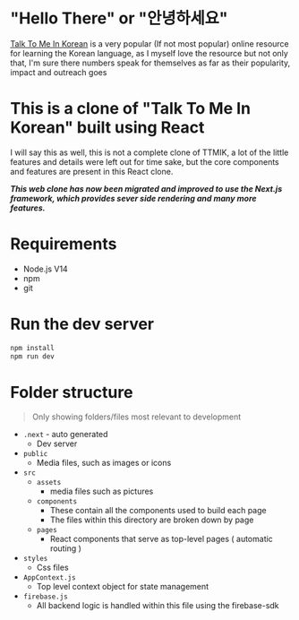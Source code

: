 # "Hello There" or "안녕하세요"



[Talk To Me In Korean](https://talktomeinkorean.com/) is a very popular (If not most popular) online resource for learning the Korean language, as I myself love the resource but not only that, I'm sure there numbers speak for themselves as far as their popularity, impact and outreach goes


# This is a clone of "Talk To Me In Korean" built using React
I will say this as well, this is not a complete clone of TTMIK, a lot of the little features and details were left out for time sake, but the core components and features are present in this React clone.

***This web clone has now been migrated and improved to use the Next.js framework, which provides sever side rendering and many more features.***


# Requirements

* Node.js V14
* npm
* git

# Run the dev server

```bash
npm install
npm run dev
```

#

# Folder structure

> Only showing folders/files most relevant to development

* `.next` - auto generated
  * Dev server
* `public`
  * Media files, such as images or icons
* `src`
  * `assets`
    * media files such as pictures
  * `components`
    * These contain all the components used to build each page
    * The files within this directory are broken down by page
  * `pages`
    * React components that serve as top-level pages ( automatic routing )
* `styles`
  * Css files
* `AppContext.js`
    * Top level context object for state management
* `firebase.js`
    * All backend logic is handled within this file using the firebase-sdk

